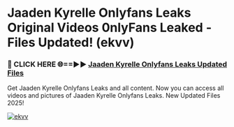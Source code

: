 # Jaaden Kyrelle Onlyfans Leaks Original Videos 0nlyFans Leaked - Files Updated! (ekvv)

<h3>🔴 CLICK HERE 🌐==►► <a href="https://tinyurl.com/x26r9saj" rel="nofollow">Jaaden Kyrelle Onlyfans Leaks Updated Files</a></h3>

Get Jaaden Kyrelle Onlyfans Leaks and all content. Now you can access all videos and pictures of Jaaden Kyrelle Onlyfans Leaks. New Updated Files 2025!

[![ekvv](https://i.imgur.com/LkgZPqh.gif)](https://tinyurl.com/x26r9saj)

